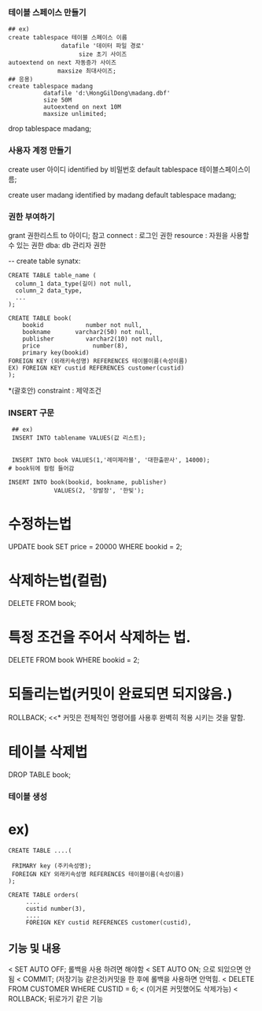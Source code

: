 ### 테이블 스페이스 만들기
```
## ex)
create tablespace 테이블 스페이스 이름
               datafile '데이터 파일 경로'
                    size 초기 사이즈
autoextend on next 자동증가 사이즈
              maxsize 최대사이즈;
## 응용)
create tablespace madang
          datafile 'd:\HongGilDong\madang.dbf' 
          size 50M
          autoextend on next 10M 
          maxsize unlimited;
```
drop tablespace madang;
          
### 사용자 계정 만들기

create user 아이디 identified by 비밀번호
default tablespace 테이블스페이스이름;

create user madang identified by madang 
default tablespace madang;

### 권한 부여하기

grant 권한리스트 to 아이디;
참고
connect : 로그인 권한
resource : 자원을 사용할 수 있는 권한
dba: db 관리자 권한

-- create table synatx:
```
CREATE TABLE table_name (
  column_1 data_type(길이) not null,
  column_2 data_type,
  ...
);
```
```
CREATE TABLE book(
    bookid            number not null,
    bookname       varchar2(50) not null,
    publisher         varchar2(10) not null,
    price               number(8),
    primary key(bookid)
FOREIGN KEY (외래키속성명) REFERENCES 테이블이름(속성이름)
EX) FOREIGN KEY custid REFERENCES customer(custid)
);
```
*(괄호안)
constraint : 제약조건


### INSERT 구문
``` 
 ## ex)
 INSERT INTO tablename VALUES(값 리스트);
 
 
 INSERT INTO book VALUES(1,'레미제라블', '대한출판사', 14000);
# book뒤에 컬럼 들어감

INSERT INTO book(bookid, bookname, publisher)
             VALUES(2, '장발장', '한빛');
```
# 수정하는법
UPDATE book
SET price = 20000
WHERE bookid = 2;

# 삭제하는법(컬럼)
DELETE FROM book;

# 특정 조건을 주어서 삭제하는 법.
DELETE FROM book
WHERE bookid = 2;

# 되돌리는법(커밋이 완료되면 되지않음.)
ROLLBACK;
<<* 커밋은 전체적인 명령어를 사용후 완벽히 적용 시키는 것을 말함.

# 테이블 삭제법
DROP TABLE book;


### 테이블 생성
# ex)
```
CREATE TABLE ....(

 FRIMARY key (주키속성명);
 FOREIGN KEY 외래키속성명 REFERENCES 테이블이름(속성이름)
);

CREATE TABLE orders(
     ....
     custid number(3),
     ....
     FOREIGN KEY custid REFERENCES customer(custid),
```
## 기능 및 내용
 < SET AUTO OFF; 롤백을 사용 하려면 해야함
 < SET AUTO ON; 으로 되있으면 안됨
 < COMMIT; (저장기능 같은것)커밋을 한 후에 롤백을 사용하면 안먹힘.
 < DELETE FROM CUSTOMER WHERE CUSTID = 6;
 < (이거론 커밋했어도 삭제가능)
 < ROLLBACK; 뒤로가기 같은 기능
